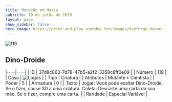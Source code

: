 ```yaml
---
title: Mutação em Massa
subtitle: 10 de julho de 2020
layout: page
show_sidebar: false
hero_image: https://print-and-play.asmodee.fun/images/keyforge_banner.jpg
---
```


![119](https://cdn.keyforgegame.com/media/card_front/pt/479_119_9WHHHJ6V5FQ5_pt.png)

## Dino-Droide

|----|----|
| ID | 37d8c863-7d78-47b5-a2f2-3358c8ff0e09 |
| Número | 119 |
| Casa | ![Logos](https://archonarcana.com/images/thumb/c/ce/Logos.png/22px-Logos.png "Logos") |
| Tipo | Criatura |
| Atributos | Mutante • Cientista |
| Poder | 5 |
| Armadura | 0 |
| Texto | Jogar: Você pode exaltar Dino-Droide. Se o fizer, cause 3D a uma criatura.   Coleta: Descarte uma carta da sua mão. Se o fizer, compre uma carta. |
| Raridade | Especial Variável |
